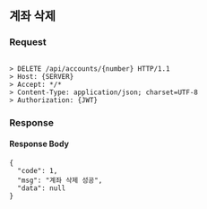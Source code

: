 ## 계좌 삭제

### Request
```

> DELETE /api/accounts/{number} HTTP/1.1
> Host: {SERVER}
> Accept: */*
> Content-Type: application/json; charset=UTF-8
> Authorization: {JWT}

```

### Response

#### Response Body
```
{
  "code": 1,
  "msg": "계좌 삭제 성공",
  "data": null
}
```